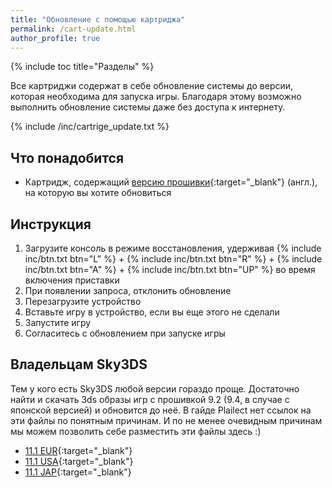 ```yaml
---
title: "Обновление с помощью картриджа"
permalink: /cart-update.html
author_profile: true
---
```


{% include toc title="Разделы" %}

Все картриджи содержат в себе обновление системы до версии, которая необходима для запуска игры. Благодаря этому возможно выполнить обновление системы даже без доступа к интернету.

{% include /inc/cartrige_update.txt %}

## Что понадобится

* Картридж, содержащий [версию прошивки](http://www.3dsdb.com/){:target="_blank"} (англ.), на которую вы хотите обновиться 

## Инструкция

1. Загрузите консоль в режиме восстановления, удерживая {% include inc/btn.txt btn="L" %} + {% include inc/btn.txt btn="R" %} + {% include inc/btn.txt btn="A" %} + {% include inc/btn.txt btn="UP" %} во время включения приставки
1. При появлении запроса, отклонить обновление
1. Перезагрузите устройство
1. Вставьте игру в устройство, если вы еще этого не сделали
1. Запустите игру
1. Согласитесь с обновлением при запуске игры

## Владельцам Sky3DS     

Тем у кого есть Sky3DS любой версии гораздо проще. Достаточно найти и скачать 3ds образы игр с прошивкой 9.2 (9.4, в случае с японской версией) и обновится до неё. В гайде Plailect нет ссылок на эти файлы по понятным причинам. И по не менее очевидным причинам мы можем позволить себе разместить эти файлы здесь :)

  + [11.1 EUR](magnet:?xt=urn:btih:FFEDABD94047B70D70CC853F67EA05DDC558771C&dn=UPD-Super%20Mario%20Maker%20%5bCTR-P-AJHE_EUR_11.1.0%5d.3ds&tr=http%3a%2f%2ftorrent.gresille.org%2fannounce&tr=udp%3a%2f%2f9.rarbg.com%3a2710%2fannounce&tr=http%3a%2f%2ftracker.opentrackr.org%3a1337%2fannounce&tr=udp%3a%2f%2ftracker.leechers-paradise.org%3a6969%2fannounce&tr=udp%3a%2f%2fp4p.arenabg.com%3a1337%2fannounce&tr=udp%3a%2f%2ftracker.tiny-vps.com%3a6969%2fannounce&tr=udp%3a%2f%2ftracker.aletorrenty.pl%3a2710%2fannounce&tr=udp%3a%2f%2ftracker.coppersurfer.tk%3a6969%2fannounce&tr=http%3a%2f%2ftracker.baravik.org%3a6970%2fannounce&tr=http%3a%2f%2ftracker.tfile.me%2fannounce&tr=http%3a%2f%2fp4p.arenabg.com%3a1337%2fannounce&tr=http%3a%2f%2fexplodie.org%3a6969%2fannounce&tr=udp%3a%2f%2ftracker.opentrackr.org%3a1337%2fannounce&tr=udp%3a%2f%2fexplodie.org%3a6969%2fannounce&tr=udp%3a%2f%2ftracker.filetracker.pl%3a8089%2fannounce&tr=http%3a%2f%2ftracker1.wasabii.com.tw%3a6969%2fannounce&tr=http%3a%2f%2ftracker.aletorrenty.pl%3a2710%2fannounce&tr){:target="_blank"}
  + [11.1 USA](magnet:?xt=urn:btih:6AF1E026064DBA1CC1CE1612C7E771CC2071FE23&dn=UPD-Super%20Mario%20Maker%20%5bCTR-P-AJHE_USA_11.1.0%5d.3ds&tr=udp%3a%2f%2fzer0day.ch%3a1337%2fannounce&tr=http%3a%2f%2ftracker1.wasabii.com.tw%3a6969%2fannounce&tr=udp%3a%2f%2fp4p.arenabg.com%3a1337%2fannounce&tr=udp%3a%2f%2ftracker.coppersurfer.tk%3a6969%2fannounce&tr=udp%3a%2f%2ftracker.filetracker.pl%3a8089%2fannounce&tr=http%3a%2f%2ftracker.opentrackr.org%3a1337%2fannounce&tr=udp%3a%2f%2ftorrent.gresille.org%3a80%2fannounce&tr=udp%3a%2f%2f9.rarbg.com%3a2710%2fannounce&tr=http%3a%2f%2ftorrent.gresille.org%2fannounce&tr=http%3a%2f%2fexplodie.org%3a6969%2fannounce&tr=udp%3a%2f%2ftracker.aletorrenty.pl%3a2710%2fannounce&tr=http%3a%2f%2fp4p.arenabg.com%3a1337%2fannounce&tr=udp%3a%2f%2ftracker.leechers-paradise.org%3a6969%2fannounce&tr=http%3a%2f%2ftracker.tfile.me%2fannounce&tr=udp%3a%2f%2ftracker.tiny-vps.com%3a6969%2fannounce&tr=udp%3a%2f%2ftracker.opentrackr.org%3a1337%2fannounce&tr=udp%3a%2f%2ftracker.yoshi210.com%3a6969%2fannounce&tr=http%3){:target="_blank"}
  + [11.1 JAP](magnet:?xt=urn:btih:4B316837B5183A3FFA11D39BD85FB1B280945C05&dn=UPD-Super%20Mario%20Maker%20%5bCTR-P-AJHJ_JAP_11.1.0%5d.3ds&tr=http%3a%2f%2ftorrent.gresille.org%2fannounce&tr=http%3a%2f%2ftracker.tfile.me%2fannounce&tr=udp%3a%2f%2fexplodie.org%3a6969%2fannounce&tr=http%3a%2f%2ftracker.opentrackr.org%3a1337%2fannounce&tr=udp%3a%2f%2ftracker.leechers-paradise.org%3a6969%2fannounce&tr=udp%3a%2f%2ftracker.tiny-vps.com%3a6969%2fannounce&tr=http%3a%2f%2fexplodie.org%3a6969%2fannounce&tr=udp%3a%2f%2fzer0day.ch%3a1337%2fannounce&tr=udp%3a%2f%2f9.rarbg.com%3a2710%2fannounce&tr=udp%3a%2f%2ftracker.coppersurfer.tk%3a6969%2fannounce&tr=http%3a%2f%2ftracker.aletorrenty.pl%3a2710%2fannounce&tr=http%3a%2f%2ftracker.baravik.org%3a6970%2fannounce&tr=udp%3a%2f%2ftorrent.gresille.org%3a80%2fannounce&tr=udp%3a%2f%2fp4p.arenabg.com%3a1337%2fannounce&tr=udp%3a%2f%2ftracker.aletorrenty.pl%3a2710%2fannounce&tr=http%3a%2f%2fp4p.arenabg.com%3a1337%2fannounce&tr=udp%3a%2f%2ftracker.yoshi210.com%3a6969%2fannounce&tr=udp%3a%2f%2ftracker){:target="_blank"}